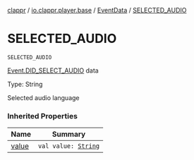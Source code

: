 [clappr](../../index.md) / [io.clappr.player.base](../index.md) / [EventData](index.md) / [SELECTED_AUDIO](./-s-e-l-e-c-t-e-d_-a-u-d-i-o.md)

# SELECTED_AUDIO

`SELECTED_AUDIO`

[Event.DID_SELECT_AUDIO](../-event/-d-i-d_-s-e-l-e-c-t_-a-u-d-i-o.md) data

Type: String

Selected audio language

### Inherited Properties

| Name | Summary |
|---|---|
| [value](value.md) | `val value: `[`String`](https://kotlinlang.org/api/latest/jvm/stdlib/kotlin/-string/index.html) |
